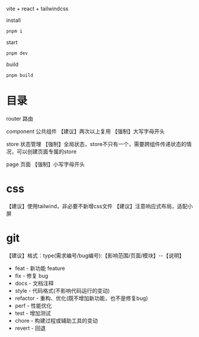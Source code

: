 vite + react + tailwindcss

install
```shell
pnpm i
```
start
```shell
pnpm dev
```
build
```shell
pnpm build
```

# 目录

router 路由

component 公共组件 【建议】两次以上复用 【强制】大写字母开头

store 状态管理 【强制】全局状态，store不只有一个，需要跨组件传递状态的情况，可以创建页面专属的store

page 页面 【强制】小写字母开头

# css
【建议】使用tailwind，非必要不新增css文件
【建议】注意响应式布局，适配小屏

# git
【建议】格式：type(需求编号/bug编号):【影响范围/页面/模块】--【说明】

- feat - 新功能 feature
- fix - 修复 bug
- docs - 文档注释
- style - 代码格式(不影响代码运行的变动)
- refactor - 重构、优化(既不增加新功能，也不是修复bug)
- perf - 性能优化
- test - 增加测试
- chore - 构建过程或辅助工具的变动
- revert - 回退
